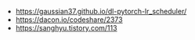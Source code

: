 - https://gaussian37.github.io/dl-pytorch-lr_scheduler/
- https://dacon.io/codeshare/2373
- https://sanghyu.tistory.com/113


